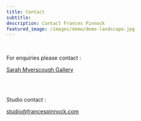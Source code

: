 ```yaml
---
title: Contact
subtitle: 
description: Contact Frances Pinnock
featured_image: /images/demo/demo-landscape.jpg
---
```

<br />

For enquiries please contact :

[Sarah Myerscough Gallery](https://www.sarahmyerscough.com/)    

<br />  
<br />

Studio contact :  

studio@francespinnock.com  
<br />


